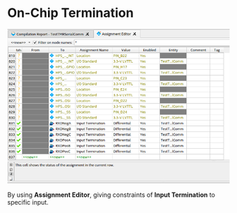 # On-Chip Termination

![](imgs/on-chip-termination.png)

By using **Assignment Editor**, giving constraints of **Input Termination** to specific input.

